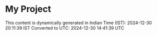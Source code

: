 # My Project

This content is dynamically generated in Indian Time (IST): 2024-12-30 20:11:39 IST
Converted to UTC: 2024-12-30 14:41:39 UTC
